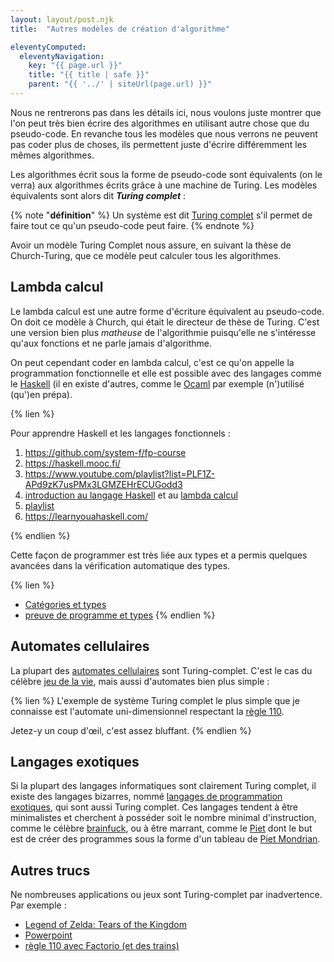 ```yaml
---
layout: layout/post.njk 
title:  "Autres modèles de création d'algorithme"

eleventyComputed:
  eleventyNavigation:
    key: "{{ page.url }}"
    title: "{{ title | safe }}"
    parent: "{{ '../' | siteUrl(page.url) }}"
---
```


Nous ne rentrerons pas dans les détails ici, nous voulons juste montrer que l'on peut très bien écrire des algorithmes en utilisant autre chose que du pseudo-code. En revanche tous les modèles que nous verrons ne peuvent pas coder plus de choses, ils permettent juste d'écrire différemment les mêmes algorithmes.

Les algorithmes écrit sous la forme de pseudo-code sont équivalents (on le verra) aux algorithmes écrits grâce à une machine de Turing. Les modèles équivalents sont alors dit **_Turing complet_** :

{% note "**définition**" %}
Un système est dit [Turing complet](https://fr.wikipedia.org/wiki/Turing-complet) s'il permet de faire tout ce qu'un pseudo-code peut faire.
{% endnote %}

Avoir un modèle Turing Complet nous assure, en suivant la thèse de Church-Turing, que ce modèle peut calculer tous les algorithmes.

## Lambda calcul

Le lambda calcul est une autre forme d'écriture équivalent au pseudo-code. On doit ce modèle à Church, qui était le directeur de thèse de Turing. C'est une version bien plus _matheuse_ de l'algorithmie puisqu'elle ne s'intéresse qu'aux fonctions et ne parle jamais d'algorithme.

On peut cependant coder en lambda calcul, c'est ce qu'on appelle la programmation fonctionnelle et elle est possible avec des langages comme le [Haskell](https://www.haskell.org/) (il en existe d'autres, comme le [Ocaml](https://ocaml.org/) par exemple (n')utilisé (qu')en prépa).

{% lien %}

Pour apprendre Haskell et les langages fonctionnels :

1. <https://github.com/system-f/fp-course>
2. <https://haskell.mooc.fi/>
3. <https://www.youtube.com/playlist?list=PLF1Z-APd9zK7usPMx3LGMZEHrECUGodd3>
4. [introduction au langage Haskell](https://www.youtube.com/watch?v=UhM_H3lFk_Q) et au [lambda calcul](https://www.youtube.com/watch?v=_n4LIt2WPzE)
5. [playlist](https://www.youtube.com/watch?v=Vgu82wiiZ90&list=PLe7Ei6viL6jGp1Rfu0dil1JH1SHk9bgDV)
6. <https://learnyouahaskell.com/>

{% endlien %}

Cette façon de programmer est très liée aux types et a permis quelques avancées dans la vérification automatique des types.

{% lien %}

- [Catégories et types](https://bartoszmilewski.com/2014/10/28/category-theory-for-programmers-the-preface/)
- [preuve de programme et types](https://ncatlab.org/nlab/show/computational+trilogy)
{% endlien %}

## Automates cellulaires

La plupart des [automates cellulaires](https://fr.wikipedia.org/wiki/Automate_cellulaire) sont Turing-complet. C'est le cas du célèbre [jeu de la vie](https://fr.wikipedia.org/wiki/Jeu_de_la_vie), mais aussi d'automates bien plus simple :

{% lien %}
L'exemple de système Turing complet le plus simple que je connaisse est l'automate uni-dimensionnel respectant la [règle 110](https://en.wikipedia.org/wiki/Rule_110).

Jetez-y un coup d'œil, c'est assez bluffant.
{% endlien %}

## Langages exotiques

Si la plupart des langages informatiques sont clairement Turing complet, il existe des langages bizarres, nommé [langages de programmation exotiques](https://fr.wikipedia.org/wiki/Langage_de_programmation_exotique), qui sont aussi Turing complet. Ces langages tendent à être minimalistes et cherchent à posséder soit le nombre minimal d'instruction, comme le célèbre [brainfuck](https://www.google.com/search?q=brainfuck), ou à être marrant, comme le [Piet](https://www.dangermouse.net/esoteric/piet.html) dont le but est de créer des programmes sous la forme d'un tableau de [Piet Mondrian](https://fr.wikipedia.org/wiki/Piet_Mondrian).

## Autres trucs

Ne nombreuses applications ou jeux sont Turing-complet par inadvertence. Par exemple :

- [Legend of Zelda: Tears of the Kingdom](https://www.youtube.com/watch?v=5u6BN1p0Uo8)
- [Powerpoint](https://www.youtube.com/watch?v=uNjxe8ShM-8)
- [règle 110 avec Factorio (et des trains)](https://www.youtube.com/watch?v=NCC2Fd8qxv4)

